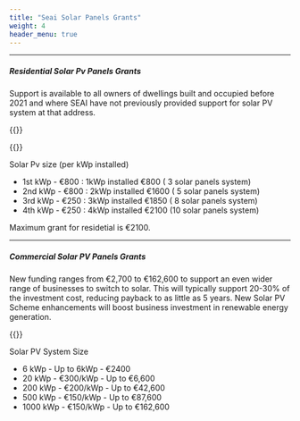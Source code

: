 ```yaml
---
title: "Seai Solar Panels Grants"
weight: 4
header_menu: true
--- 
```

---

##### Residential Solar Pv Panels Grants

Support is available to all owners of dwellings built and occupied before 2021 and where SEAI have not previously provided support for solar PV system at that address.

{{<extlink text="SEAI - Solar Electricity Grant" href="https://www.seai.ie/grants/home-energy-grants/solar-electricity-grant/" icon="fa fa-external-link">}}


{{<extlink text="Solar Electricity Calculator" href="https://www.seai.ie/tools/solar-electricity-calculator/" icon="fa fa-external-link">}}

Solar Pv size (per kWp installed)

- 1st kWp  -  €800 : 1kWp installed  €800 ( 3 solar panels system)
- 2nd kWp  -  €800 : 2kWp installed €1600 ( 5 solar panels system)
- 3rd kWp  -  €250 : 3kWp installed €1850 ( 8 solar panels system)
- 4th kWp  -  €250 : 4kWp installed €2100 (10 solar panels system)

Maximum grant for residetial is €2100.

---

##### Commercial Solar PV Panels Grants

New funding ranges from €2,700 to €162,600 to support an even wider range of businesses to switch to solar. This will typically support 20-30% of the investment cost, reducing payback to as little as 5 years. New Solar PV Scheme enhancements will boost business investment in renewable energy generation.

{{<extlink text="SEAI - Non-Domestic Microgen Grant" href="https://www.seai.ie/business-and-public-sector/business-grants-and-supports/commercial-solar-pv/" icon="fa fa-external-link">}}

Solar PV System Size

- 6 kWp - Up to 6kWp -      €2400
- 20 kWp - €300/kWp - Up to €6,600
- 200 kWp - €200/kWp - Up to €42,600
- 500 kWp - €150/kWp - Up to €87,600
- 1000 kWp - €150/kWp - Up to €162,600
